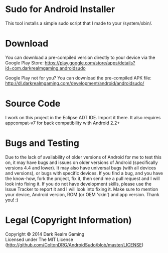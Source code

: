 Sudo for Android Installer
==========================

This tool installs a simple sudo script that I made to your /system/xbin/.

Download
========

You can download a pre-compiled version directly to your device via the Google Play Store: https://play.google.com/store/apps/details?id=com.darkrealmgaming.androidsudo

Google Play not for you? You can download the pre-compiled APK file: http://dl.darkrealmgaming.com/development/android/androidsudo/

Source Code
===========

I work on this project in the Eclipse ADT IDE. Import it there. It also requires appcompat-v7 for back compatibility with Android 2.2+

Bugs and Testing
================

Due to the lack of availability of older versions of Android for me to test this on, it may have bugs and issues on older versions of Android (specifically versions 4.4 and lower). It may also have universal bugs (with all devices and versions), or bugs with specific devices. If you find a bug, and you have the know-how, fork the project, fix it, then send me a pull request and I will look into fixing it. If you do not have development skills, please use the Issue Tracker to report it and I will look into fixing it. Make sure to mention your device, Android version, ROM (or OEM 'skin') and app version. Thank you! :)

Legal (Copyright Information)
=============================

Copyright © 2014 Dark Realm Gaming
<br>
Licensed under The MIT License (http://github.com/ColtonDRG/AndroidSudo/blob/master/LICENSE)

